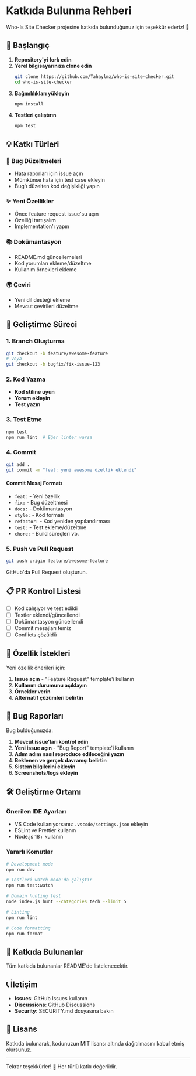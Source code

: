 # Katkıda Bulunma Rehberi

Who-Is Site Checker projesine katkıda bulunduğunuz için teşekkür ederiz! 🎉

## 🚀 Başlangıç

1. **Repository'yi fork edin**
2. **Yerel bilgisayarınıza clone edin**
   ```bash
   git clone https://github.com/Tahaylmz/who-is-site-checker.git
   cd who-is-site-checker
   ```
3. **Bağımlılıkları yükleyin**
   ```bash
   npm install
   ```
4. **Testleri çalıştırın**
   ```bash
   npm test
   ```

## 💡 Katkı Türleri

### 🐛 Bug Düzeltmeleri
- Hata raporları için issue açın
- Mümkünse hata için test case ekleyin
- Bug'ı düzelten kod değişikliği yapın

### ✨ Yeni Özellikler
- Önce feature request issue'su açın
- Özelliği tartışalım
- Implementation'ı yapın

### 📚 Dokümantasyon
- README.md güncellemeleri
- Kod yorumları ekleme/düzeltme
- Kullanım örnekleri ekleme

### 🌍 Çeviri
- Yeni dil desteği ekleme
- Mevcut çevirileri düzeltme

## 🔧 Geliştirme Süreci

### 1. Branch Oluşturma
```bash
git checkout -b feature/awesome-feature
# veya
git checkout -b bugfix/fix-issue-123
```

### 2. Kod Yazma
- **Kod stiline uyun**
- **Yorum ekleyin**
- **Test yazın**

### 3. Test Etme
```bash
npm test
npm run lint  # Eğer linter varsa
```

### 4. Commit
```bash
git add .
git commit -m "feat: yeni awesome özellik eklendi"
```

#### Commit Mesaj Formatı
- `feat:` - Yeni özellik
- `fix:` - Bug düzeltmesi
- `docs:` - Dokümantasyon
- `style:` - Kod formatı
- `refactor:` - Kod yeniden yapılandırması
- `test:` - Test ekleme/düzeltme
- `chore:` - Build süreçleri vb.

### 5. Push ve Pull Request
```bash
git push origin feature/awesome-feature
```

GitHub'da Pull Request oluşturun.

## 📋 PR Kontrol Listesi

- [ ] Kod çalışıyor ve test edildi
- [ ] Testler eklendi/güncellendi
- [ ] Dokümantasyon güncellendi
- [ ] Commit mesajları temiz
- [ ] Conflicts çözüldü

## 🎯 Özellik İstekleri

Yeni özellik önerileri için:

1. **Issue açın** - "Feature Request" template'i kullanın
2. **Kullanım durumunu açıklayın**
3. **Örnekler verin**
4. **Alternatif çözümleri belirtin**

## 🐛 Bug Raporları

Bug bulduğunuzda:

1. **Mevcut issue'ları kontrol edin**
2. **Yeni issue açın** - "Bug Report" template'i kullanın
3. **Adım adım nasıl reproduce edileceğini yazın**
4. **Beklenen ve gerçek davranışı belirtin**
5. **Sistem bilgilerini ekleyin**
6. **Screenshots/logs ekleyin**

## 🛠️ Geliştirme Ortamı

### Önerilen IDE Ayarları
- VS Code kullanıyorsanız `.vscode/settings.json` ekleyin
- ESLint ve Prettier kullanın
- Node.js 18+ kullanın

### Yararlı Komutlar
```bash
# Development mode
npm run dev

# Testleri watch mode'da çalıştır
npm run test:watch

# Domain hunting test
node index.js hunt --categories tech --limit 5

# Linting
npm run lint

# Code formatting
npm run format
```

## 🌟 Katkıda Bulunanlar

Tüm katkıda bulunanlar README'de listelenecektir.

## 📞 İletişim

- **Issues**: GitHub Issues kullanın
- **Discussions**: GitHub Discussions
- **Security**: SECURITY.md dosyasına bakın

## 📜 Lisans

Katkıda bulunarak, kodunuzun MIT lisansı altında dağıtılmasını kabul etmiş olursunuz.

---

Tekrar teşekkürler! 🙏 Her türlü katkı değerlidir.
